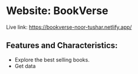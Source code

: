 # Website: BookVerse

Live link: https://bookverse-noor-tushar.netlify.app/

## Features and Characteristics:

-  Explore the best selling books.
-  Get data
